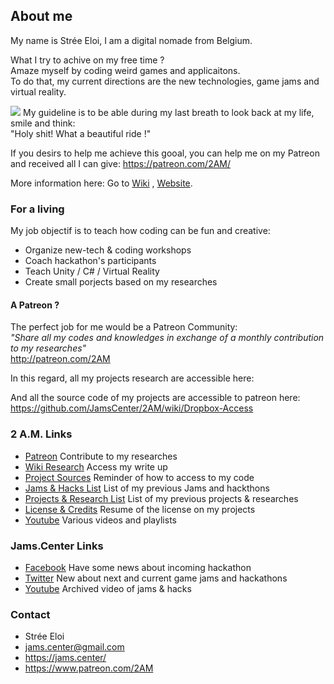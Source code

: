 ## About me

My name is Strée Eloi, I am a digital nomade from Belgium.    
    
What I try to achive on my free time ?      
Amaze myself by coding weird games and applicaitons.              
To do that, my current directions are the new technologies, game jams and virtual reality.    
    
![](https://github.com/JamsCenter/2AM/blob/master/WebRef/Photo/EloiStreeCoding.jpg?raw=true)
My guideline is to be able during my last breath to look back at my life, smile and think:     
"Holy shit! What a beautiful ride !"  

If you desirs to help me achieve this gooal,
you can help me on my Patreon and received all I can give:
https://patreon.com/2AM/

More information here: 
Go to [Wiki](https://github.com/JamsCenter/2AM/wiki) , [Website](http://jams.center/).


### For a living
My job objectif is to teach how coding can be fun and creative:         
- Organize new-tech & coding workshops
- Coach hackathon's participants
- Teach Unity / C# / Virtual Reality
- Create small porjects based on my researches

#### A Patreon ?
  
The perfect job for me would be a Patreon Community:    
_"Share all my codes and knowledges in exchange of a monthly contribution to my researches"_  
http://patreon.com/2AM

In this regard, all my projects research are accessible here:

And all the source code of my projects are accessible to patreon here:      
https://github.com/JamsCenter/2AM/wiki/Dropbox-Access


### 2 A.M. Links
- [Patreon](https://goo.gl/Pdpmvh)  Contribute to my researches
- [Wiki Research](https://goo.gl/0SHZAb)  Access my write up
- [Project Sources](http://www.jams.center/patreonaccess/)  Reminder of how to access to my code
- [Jams & Hacks List](http://www.jams.center/jamsAndHacks/)  List of my previous Jams and hackthons  
- [Projects & Research List](http://www.jams.center/projectsandresearches/) List of my previous projects & researches
- [License & Credits](https://github.com/JamsCenter/2AM/wiki/License) Resume of the license on my projects
- [Youtube](https://www.youtube.com/channel/UCNF9z7L6bfkodhNWvnY5lsg) Various videos and playlists       


### Jams.Center Links
- [Facebook](https://www.facebook.com/jamscenter) Have some news about incoming hackathon
- [Twitter](https://www.twitter.com/jamscenter) New about next and current game jams and hackathons
- [Youtube](https://www.youtube.com/channel/UCss-to1CvzoUIoBNijuiLnA) Archived video of jams & hacks 



### Contact
- Strée Eloi
- jams.center@gmail.com
- https://jams.center/
- https://www.patreon.com/2AM  
